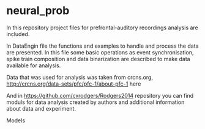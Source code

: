 # neural_prob
In this repository project files for prefrontal-auditory recordings analysis are included.

In DataEngin file the functions and examples to handle and process the data are presented. 
In this file some basic operations as event synchronisation, spike train composition and data binarization are described to make data available for analysis. 

Data that was used for analysis was taken from crcns.org,  http://crcns.org/data-sets/pfc/pfc-1/about-pfc-1 here

And in https://github.com/cxrodgers/Rodgers2014 repository you can find moduls for data analysis created by authors and additional information about data and experiment. 

Models 











